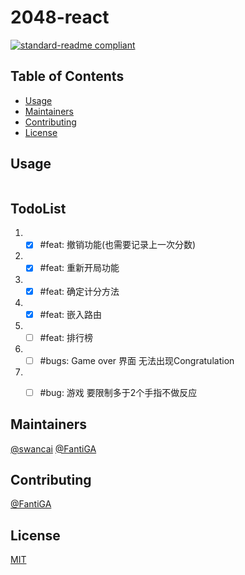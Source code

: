 # 2048-react

[![standard-readme compliant](https://img.shields.io/badge/standard--readme-OK-green.svg?style=flat-square)](https://github.com/RichardLitt/standard-readme)

## Table of Contents

- [Usage](#usage)
- [Maintainers](#maintainers)
- [Contributing](#contributing)
- [License](#license)

## Usage

```
```

## TodoList
1. - [x] #feat: 撤销功能(也需要记录上一次分数)
2. - [x] #feat: 重新开局功能
3. - [x] #feat: 确定计分方法
4. - [x] #feat: 嵌入路由
5. - [ ] #feat: 排行榜
6. - [ ] #bugs: Game over 界面 无法出现Congratulation
7. - [ ] #bug: 游戏 要限制多于2个手指不做反应



## Maintainers

[@swancai](https://github.com/swancai) [@FantiGA](https://github.com/FantiGA)

## Contributing
[@FantiGA](https://github.com/FantiGA)

## License

[MIT](LICENSE)
